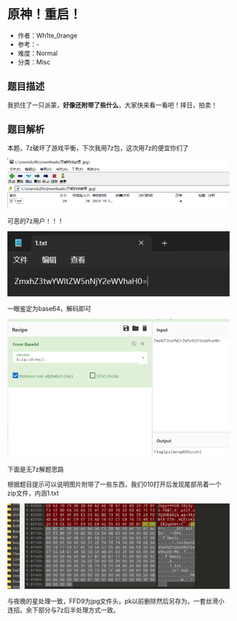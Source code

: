 # 原神！重启！

- 作者：Wh1te_0range
- 参考：-
- 难度：Normal
- 分类：Misc

## 题目描述

我抓住了一只派蒙，**好像还附带了些什么**，大家快来看一看吧！择日，拍卖！

## 题目解析

本题，7z破坏了游戏平衡，下次我用7z包，这次用7z的便宜你们了

![image-20231021211057194](writeup/images/image-20231021211057194.png)

可恶的7z用户！！！

![](writeup/images/image-20231021211118379.png)

一眼鉴定为base64，解码即可

![](writeup/images/image-20231021211202158.png)

下面是无7z解题思路

根据题目提示可以说明图片附带了一些东西，我们010打开后发现尾部吊着一个zip文件，内涵1.txt

![image-20231021211422898](writeup/images/image-20231021211422898.png)

与夜晚的星处理一致，FFD9为jpg文件头，pk以前删除然后另存为，一套丝滑小连招。余下部分与7z后半处理方式一致。